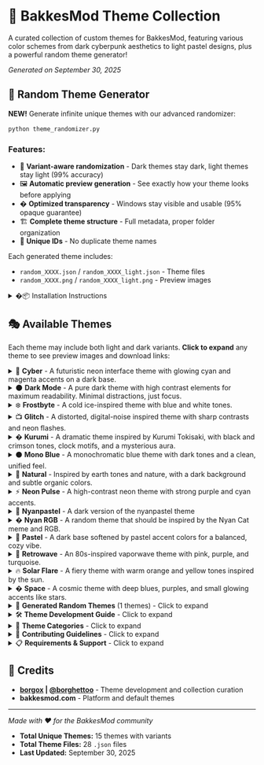 # 🎨 BakkesMod Theme Collection

A curated collection of custom themes for BakkesMod, featuring various color schemes from dark cyberpunk aesthetics to light pastel designs, plus a powerful random theme generator!

*Generated on September 30, 2025*

## 🎲 Random Theme Generator

**NEW!** Generate infinite unique themes with our advanced randomizer:

```bash
python theme_randomizer.py
```

### Features:
- 🎯 **Variant-aware randomization** - Dark themes stay dark, light themes stay light (99% accuracy)
- 🖼️ **Automatic preview generation** - See exactly how your theme looks before applying
- � **Optimized transparency** - Windows stay visible and usable (95% opaque guarantee)
- 🏗️ **Complete theme structure** - Full metadata, proper folder organization
- 🔄 **Unique IDs** - No duplicate theme names

Each generated theme includes:
- `random_XXXX.json` / `random_XXXX_light.json` - Theme files
- `random_XXXX.png` / `random_XXXX_light.png` - Preview images

<details>
<summary>�📦 Installation Instructions</summary>

### Quick Installation

1. **Download** your desired theme(s) from the links below
2. **Copy** the `.json` file to your BakkesMod themes directory:
   ```
   %APPDATA%\bakkesmod\bakkesmod\data\themes\
   ```
3. **Apply** the theme by opening console (F6) and typing:
   ```
   theme_load [theme_name]
   ```
   For themes in subfolders (like this collection):
   ```
   theme_load /themes/cyberpunk/cyberpunk_light
   ```

### 🔄 Making Themes Persistent

To make your theme persist between BakkesMod reloads:

1. **Open** your BakkesMod config file:
   ```
   %APPDATA%\bakkesmod\bakkesmod\cfg\config.cfg
   ```
2. **Find** the line containing `bakkesmod_style_theme`
3. **Edit** the line to point to your desired theme:
   ```
   bakkesmod_style_theme "themes/solarflare/solarflare.json" //Theme to use
   ```
   Or for themes in the root themes directory:
   ```
   bakkesmod_style_theme "/solarflare.json" //Theme to use
   ```

**Note:** The path defaults from `%APPDATA%\bakkesmod\bakkesmod\data\themes\` and a `.json` file path must be provided.

</details>

## 🎭 Available Themes

Each theme may include both light and dark variants. **Click to expand** any theme to see preview images and download links:

<details>
<summary>🤖 <strong>Cyber</strong> - A futuristic neon interface theme with glowing cyan and magenta accents on a dark base.</summary>

**Author:** [@borgox](https://github.com/borgox) | [@borghettoo](https://discord.gg/XrqsmAANkC)

#### 🌙 **Dark Variant** | [`cyber.json`](themes/cyber/cyber.json)

![Cyber](themes/cyber/cyber.png)

#### ☀️ **Light Variant** | [`cyber_light.json`](themes/cyber/cyber_light.json)

![Cyber Light](themes/cyber/cyber_light.png)

</details>

<details>
<summary>🌑 <strong>Dark Mode</strong> - A pure dark theme with high contrast elements for maximum readability. Minimal distractions, just focus.</summary>

**Author:** [@borgox](https://github.com/borgox) | [@borghettoo](https://discord.gg/XrqsmAANkC)

#### 🌙 **Dark Variant** | [`dark_mode.json`](themes/dark_mode/dark_mode.json)

![Dark Mode](themes/dark_mode/dark_mode.png)

</details>

<details>
<summary>❄️ <strong>Frostbyte</strong> - A cold ice-inspired theme with blue and white tones.</summary>

**Author:** [@borgox](https://github.com/borgox) | [@borghettoo](https://discord.gg/XrqsmAANkC)

#### 🌙 **Dark Variant** | [`frostbyte.json`](themes/frostbyte/frostbyte.json)

![Frostbyte](themes/frostbyte/frostbyte.png)

#### ☀️ **Light Variant** | [`frostbyte_light.json`](themes/frostbyte/frostbyte_light.json) *(Auto-generated - may need adjustments)*

![Frostbyte Light](themes/frostbyte/frostbyte_light.png)

</details>

<details>
<summary>📺 <strong>Glitch</strong> - A distorted, digital-noise inspired theme with sharp contrasts and neon flashes.</summary>

**Author:** [@borgox](https://github.com/borgox) | [@borghettoo](https://discord.gg/XrqsmAANkC)

#### 🌙 **Dark Variant** | [`glitch.json`](themes/glitch/glitch.json)

![Glitch](themes/glitch/glitch.png)

#### ☀️ **Light Variant** | [`glitch_light.json`](themes/glitch/glitch_light.json)

![Glitch Light](themes/glitch/glitch_light.png)

</details>

<details>
<summary>� <strong>Kurumi</strong> - A dramatic theme inspired by Kurumi Tokisaki, with black and crimson tones, clock motifs, and a mysterious aura.</summary>

**Author:** [@borgox](https://github.com/borgox) | [@borghettoo](https://discord.gg/XrqsmAANkC)

#### 🌙 **Dark Variant** | [`kurumi.json`](themes/kurumi/kurumi.json)

![Kurumi](themes/kurumi/kurumi.png)

</details>

<details>
<summary>⚫ <strong>Mono Blue</strong> - A monochromatic blue theme with dark tones and a clean, unified feel.</summary>

**Author:** [@borgox](https://github.com/borgox) | [@borghettoo](https://discord.gg/XrqsmAANkC)

#### 🌙 **Dark Variant** | [`monoblue.json`](themes/monoblue/monoblue.json)

![Mono Blue](themes/monoblue/monoblue.png)

#### ☀️ **Light Variant** | [`monoblue_light.json`](themes/monoblue/monoblue_light.json)

![Mono Blue Light](themes/monoblue/monoblue_light.png)

</details>

<details>
<summary>🌿 <strong>Natural</strong> - Inspired by earth tones and nature, with a dark background and subtle organic colors.</summary>

**Author:** [@borgox](https://github.com/borgox) | [@borghettoo](https://discord.gg/XrqsmAANkC)

#### 🌙 **Dark Variant** | [`natural.json`](themes/natural/natural.json)

![Natural](themes/natural/natural.png)

#### ☀️ **Light Variant** | [`natural_light.json`](themes/natural/natural_light.json)

![Natural Light](themes/natural/natural_light.png)

</details>

<details>
<summary>⚡ <strong>Neon Pulse</strong> - A high-contrast neon theme with strong purple and cyan accents.</summary>

**Author:** [@borgox](https://github.com/borgox) | [@borghettoo](https://discord.gg/XrqsmAANkC)

#### 🌙 **Dark Variant** | [`neonpulse.json`](themes/neonpulse/neonpulse.json)

![Neon Pulse](themes/neonpulse/neonpulse.png)

#### ☀️ **Light Variant** | [`neonpulse_light.json`](themes/neonpulse/neonpulse_light.json) *(Auto-generated - may need adjustments)*

![Neonpulse Light](themes/neonpulse/neonpulse_light.png)

</details>

<details>
<summary>🌸 <strong>Nyanpastel</strong> - A dark version of the nyanpastel theme</summary>

**Author:** [@borgox](https://github.com/borgox) | [@borghettoo](https://discord.gg/XrqsmAANkC)

#### 🌙 **Dark Variant** | [`nyanpastel.json`](themes/nyanpastel/nyanpastel.json)

![Nyanpastel](themes/nyanpastel/nyanpastel.png)

#### ☀️ **Light Variant** | [`nyanpastel_light.json`](themes/nyanpastel/nyanpastel_light.json) *(Auto-generated - may need adjustments)*

![Nyan Pastel](themes/nyanpastel/nyanpastel_light.png)

</details>

<details>
<summary>� <strong>Nyan RGB</strong> - A random theme that should be inspired by the Nyan Cat meme and RGB.</summary>

**Author:** [@borgox](https://github.com/borgox) | [@borghettoo](https://discord.gg/XrqsmAANkC)

#### 🌙 **Dark Variant** | [`nyanrgb.json`](themes/nyanrgb/nyanrgb.json)

![Nyan RGB](themes/nyanrgb/nyanrgb.png)

#### ☀️ **Light Variant** | [`nyanrgb_light.json`](themes/nyanrgb/nyanrgb_light.json) *(Auto-generated - may need adjustments)*

![Nyanrgb Light](themes/nyanrgb/nyanrgb_light.png)

</details>

<details>
<summary>🌸 <strong>Pastel</strong> - A dark base softened by pastel accent colors for a balanced, cozy vibe.</summary>

**Author:** [@borgox](https://github.com/borgox) | [@borghettoo](https://discord.gg/XrqsmAANkC)

#### 🌙 **Dark Variant** | [`pastel.json`](themes/pastel/pastel.json)

![Pastel](themes/pastel/pastel.png)

#### ☀️ **Light Variant** | [`pastel_light.json`](themes/pastel/pastel_light.json)

![Pastel Light](themes/pastel/pastel_light.png)

</details>

<details>
<summary>📼 <strong>Retrowave</strong> - An 80s-inspired vaporwave theme with pink, purple, and turquoise.</summary>

**Author:** [@borgox](https://github.com/borgox) | [@borghettoo](https://discord.gg/XrqsmAANkC)

#### 🌙 **Dark Variant** | [`retrowave.json`](themes/retrowave/retrowave.json)

![Retrowave](themes/retrowave/retrowave.png)

#### ☀️ **Light Variant** | [`retrowave_light.json`](themes/retrowave/retrowave_light.json) *(Auto-generated - may need adjustments)*

![Retrowave Light](themes/retrowave/retrowave_light.png)

</details>

<details>
<summary>🔥 <strong>Solar Flare</strong> - A fiery theme with warm orange and yellow tones inspired by the sun.</summary>

**Author:** [@borgox](https://github.com/borgox) | [@borghettoo](https://discord.gg/XrqsmAANkC)

#### 🌙 **Dark Variant** | [`solarflare.json`](themes/solarflare/solarflare.json)

![Solar Flare](themes/solarflare/solarflare.png)

#### ☀️ **Light Variant** | [`solarflare_light.json`](themes/solarflare/solarflare_light.json) *(Auto-generated - may need adjustments)*

![Solarflare Light](themes/solarflare/solarflare_light.png)

</details>

<details>
<summary>� <strong>Space</strong> - A cosmic theme with deep blues, purples, and small glowing accents like stars.</summary>

**Author:** [@borgox](https://github.com/borgox) | [@borghettoo](https://discord.gg/XrqsmAANkC)

#### 🌙 **Dark Variant** | [`space.json`](themes/space/space.json)

![Space](themes/space/space.png)

#### ☀️ **Light Variant** | [`space_light.json`](themes/space/space_light.json)

![Space Light](themes/space/space_light.png)

</details>

<details>
<summary>🎲 <strong>Generated Random Themes</strong> (1 themes) - Click to expand</summary>

*These themes were generated using the random theme generator. Each offers unique color combinations!*

### 🎲 Random Theme 3179

**Author:** [@borgox](https://github.com/borgox) | [@borghettoo](https://discord.gg/XrqsmAANkC)  
**Generated:** Auto-generated theme with unique color combinations

#### 🌙 **Dark** | [`random_3179.json`](themes/random_3179/random_3179.json)

<img src="themes/random_3179/random_3179.png" width="400" alt="Random 3179">

#### ☀️ **Light** | [`random_3179_light.json`](themes/random_3179/random_3179_light.json)

<img src="themes/random_3179/random_3179_light.png" width="400" alt="Random 3179">

</details>

<details>
<summary>🛠️ <strong>Theme Development Guide</strong> - Click to expand</summary>

## Quick Start - Create Your First Theme

### 🚀 Method 1: Interactive Theme Creator (Recommended)

```bash
python init_theme.py
```

The interactive creator will guide you through:
- **Theme naming** and folder setup
- **Metadata collection** (author, description, category)
- **Variant selection** (dark, light, or both)
- **Template integration** with proper JSON structure
- **Next steps guidance** for customization

### 🎲 Method 2: Random Theme Generator

```bash
python theme_randomizer.py
```

Generate unique themes instantly with:
- **Variant-aware randomization**: 99% accuracy in maintaining dark/light characteristics
- **Smart transparency**: Background windows stay 85-100% opaque
- **Automatic previews**: See exactly how your theme looks
- **Complete structure**: Full metadata and proper organization

### 🛠️ Method 3: Manual Creation

Each theme follows this standard format:

```json
{
  "metadata": {
    "name": "Your Theme Name",
    "author": "Your Name", 
    "version": "1.0",
    "description": "Theme description",
    "category": "dark"
  },
  "imgui": {
    "ImGuiCol_WindowBg": { "r": 0.1, "g": 0.1, "b": 0.1, "a": 1.0 }
  }
}
```

### Templates Available:
- [`/defaults/template/template.json`](defaults/template/template.json) - Dark theme base
- [`/defaults/template/template_light.json`](defaults/template/template_light.json) - Light theme base

### Color Customization Tips:

- **RGBA Values**: Red, Green, Blue, Alpha (transparency) from 0.0 to 1.0
- **Dark Themes**: Keep backgrounds below 0.3 for comfort
- **Light Themes**: Keep backgrounds above 0.7 for visibility
- **Text Colors**: Ensure high contrast with backgrounds
- **Alpha Channel**: Keep windows mostly opaque (0.85-1.0) for usability

</details>

<details>
<summary>🎯 <strong>Theme Categories</strong> - Click to expand</summary>

### 🌙 Dark Themes
Perfect for users who prefer darker interfaces with minimal eye strain during long gaming sessions.

### ☀️ Light Themes  
Bright, clean themes for users who prefer lighter color schemes and better visibility in bright environments.

### 🚀 Cyberpunk & Sci-Fi
Futuristic themes with neon accents, glowing elements, and tech-inspired aesthetics. Perfect for that cyberpunk gaming vibe.

### 🌿 Nature & Earth
Earth-toned themes inspired by natural colors - greens, browns, and organic palettes for a calming experience.

### 🌌 Space & Cosmic
Stellar themes with deep blues, purples, and cosmic colors. Bring the galaxy to your BakkesMod interface.

### 🌈 Retro & Vaporwave
80s-inspired aesthetics with pink, purple, and turquoise. Nostalgic vibes for retro gaming enthusiasts.

### 🎭 Anime & Character
Themes inspired by anime characters and series. Bold, dramatic color schemes with personality.

### 🌸 Pastel & Soft
Gentle, soft color palettes for a calm and soothing interface experience.

### ⚡ Neon & High-Contrast
Bold, glowing themes with strong contrasts and vibrant neon accents for maximum visibility.

### ⚫ Monochrome
Single-color variations and minimalist designs focusing on elegance and simplicity.

### 🔥 Fire & Warm
Themes with warm colors - oranges, yellows, and reds inspired by fire and solar energy.

### 🎲 Random Generated
Infinite unique themes with intelligent color distribution and guaranteed usability.

</details>

<details>
<summary>🤝 <strong>Contributing Guidelines</strong> - Click to expand</summary>

## How to Contribute

We welcome contributions! Here's how you can help:

1. **Fork** this repository
2. **Create** your theme following our format
3. **Test** thoroughly with BakkesMod
4. **Capture** a preview screenshot of your theme in action
5. **Generate** a new README.md with [this script](generate_readme.py)
6. **Submit** a pull request with clear description

### Submission Requirements

- Follow the established folder structure: `/themes/themename/`
- Include both `.json` theme file and `.png` preview
- Provide both light and dark variants when possible
- Use descriptive theme names and clear descriptions
- Test themes extensively before submitting
- Generate an updated README using the provided script

### Using the Random Generator for Inspiration

1. Run `python theme_randomizer.py` to generate unique themes
2. Use generated themes as starting points for manual refinement
3. Modify colors to match your vision while keeping the structure
4. Create custom previews if desired

</details>

<details>
<summary>📋 <strong>Requirements & Support</strong> - Click to expand</summary>

## Requirements

- **BakkesMod** (latest version recommended)
- **Rocket League** (Steam/Epic Games)
- **Python 3.6+** (for theme randomizer)
- **Pillow** library (for preview generation): `pip install Pillow`

## 🐛 Issues & Support

Having problems with a theme? 

1. Check that the theme file is in the correct directory
2. Ensure BakkesMod is updated to the latest version
3. Try restarting BakkesMod/Rocket League
4. Use console command: `theme_load [theme_name]`
5. Create an issue in this repository with details

### Random Theme Generator Issues

- **"PIL not found"**: Install Pillow with `pip install Pillow`
- **"Template not found"**: Ensure you're running from the repository root
- **Themes not appearing**: Check the generated `themes/random_XXXX/` folders

## 📄 License

This collection is open source. Individual themes may have different licenses - check each theme's metadata for specific author information.

</details>

## 🙏 Credits

- **[borgox](https://github.com/borgox) | [@borghettoo](https://discord.com/users/@borghettoo)** - Theme development and collection curation
- **bakkesmod.com** - Platform and default themes

---

*Made with ❤️ for the BakkesMod community*

- **Total Unique Themes:** 15 themes with variants
- **Total Theme Files:** 28 `.json` files
- **Last Updated:** September 30, 2025
